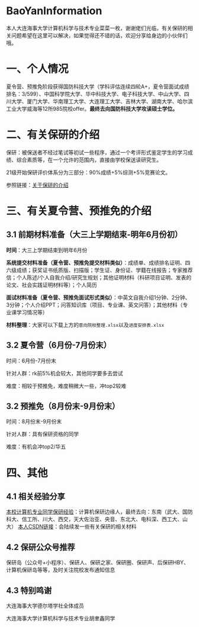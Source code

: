 # BaoYanInformation
本人大连海事大学计算机科学与技术专业菜菜一枚，谢谢佬们光临，有关保研的相关问题希望在这里可以解决，如果觉得还不错的话，欢迎分享给身边的小伙伴们哦。
# 一、个人情况
夏令营、预推免阶段获得国防科技大学（学科评估连续四轮A+，夏令营面试成绩排名：3/599）、中国科学院大学、华中科技大学、电子科技大学、中山大学、四川大学、厦门大学、华南理工大学、大连理工大学、吉林大学、湖南大学、哈尔滨工业大学威海等12所985院校offer。**最终去向国防科技大学攻读硕士学位。**
# 二、有关保研的介绍
保研：被保送者不经过笔试等初试一些程序，通过一个考评形式鉴定学生的学习成绩、综合素质等，在一个允许的范围内，直接由学校保送读研究生。

21级开始保研评价体系分为三部分：90%成绩+5%综测+5%竞赛论文。

参照链接：[关于保研的介绍](https://zhuanlan.zhihu.com/p/259145735)
# 三、有关夏令营、预推免的介绍
## 3.1 前期材料准备（大三上学期结束-明年6月份初）
**时间**：大三上学期结束到明年6月份

**系统提交材料准备（夏令营、预推免提交材料类似）**：成绩单、成绩排名证明、四六级成绩；获奖证书纸质版、扫描版；学生证、身份证、学籍在线报告；专家推荐信；个人陈述/个人自我介绍/研究生规划；其他证明材料（科研项目证明、发表的论文、社会实践证明材料等）；个人简历

**面试材料准备（夏令营、预推免面试形式类似）**：中英文自我介绍1分钟、2分钟、3分钟；个人介绍PPT；问答知识库（项目、专业课、英文问答）；其他材料（专业课学习情况等）

**材料整理**：大家可以下载上方的`意向院校整理.xlsx`以及`进度安排表.xlsx`
## 3.2 夏令营（6月份-7月份末）
时间：6月份-7月份末

针对人群：rk前5%机会较大，其他同学要多去尝试

难度：相较于预推免，难度稍微大一些，冲top2较难

## 3.2 预推免（8月份末-9月份末）
时间：8月份末-9月份末

针对人群：具有保研资格的同学

难度：有机会冲top2/华五

# 四、其他
## 4.1 相关经验分享
[本校计算机专业同学保研经验](https://zhuanlan.zhihu.com/p/569167683)：计算机保研边缘人，最终去向：东南（武大、国防科大、信工所、川大、西交，天大佐治亚、央音、东北大、电科深、西工大、山大）
[本人CSDN链接](https://blog.csdn.net/ConstineWhy?spm=1000.2115.3001.5343)：会陆续发一些有关保研的相关材料
## 4.2 保研公众号推荐
保研岛（公众号+小程序）、保研人、保研之家、保研圈、保研声、后保研HBY、计算机保研岛等等，及时关注院校发布通知信息
## 4.3 特别鸣谢
大连海事大学德尔塔学社全体成员

大连海事大学计算机科学与技术专业胡聿鑫同学
